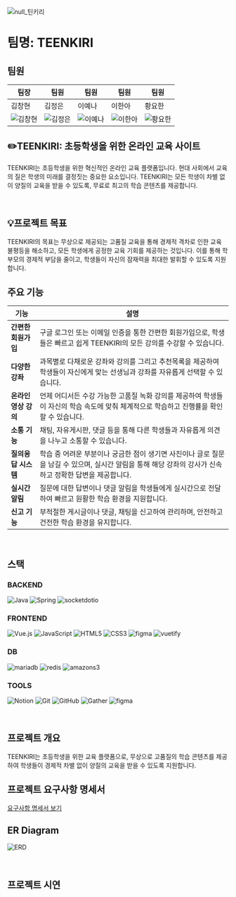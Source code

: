 ![null_틴키리](https://github.com/user-attachments/assets/08a561c5-f43c-4d95-a8ff-13dfd638a6af)

# 팀명: TEENKIRI

## 팀원

| 팀장 | 팀원 | 팀원 | 팀원 | 팀원 |
|------|------|------|------|------|
| 김창현 | 김정은 | 이예나 | 이한아 | 황요한 |
| ![김창현](https://github.com/user-attachments/assets/6cbde653-2dc2-41bc-967b-98c385ca0324) | ![김정은](https://github.com/user-attachments/assets/39f023ed-c272-4218-b11c-c03c2c51ed5e) | ![이예나](https://github.com/user-attachments/assets/50ca9133-e2ab-4d45-b4ee-200bc1f21f31) | ![이한아](https://github.com/user-attachments/assets/29f30df2-465e-45e3-925a-c84bdb003a72) | ![황요한](https://github.com/user-attachments/assets/f69d21a0-496b-46e3-b380-3443a905a791) |

## ✏️TEENKIRI: 초등학생을 위한 온라인 교육 사이트

TEENKIRI는 초등학생을 위한 혁신적인 온라인 교육 플랫폼입니다. 현대 사회에서 교육의 질은 학생의 미래를 결정짓는 중요한 요소입니다. TEENKIRI는 모든 학생이 차별 없이 양질의 교육을 받을 수 있도록, 무료로 최고의 학습 콘텐츠를 제공합니다.

<br>

## 💡프로젝트 목표

TEENKIRI의 목표는 무상으로 제공되는 고품질 교육을 통해 경제적 격차로 인한 교육 불평등을 해소하고, 모든 학생에게 공정한 교육 기회를 제공하는 것입니다. 이를 통해 학부모의 경제적 부담을 줄이고, 학생들이 자신의 잠재력을 최대한 발휘할 수 있도록 지원합니다.
<br>


## 주요 기능

| 기능 | 설명 |
|------|------|
| **간편한 회원가입** | 구글 로그인 또는 이메일 인증을 통한 간편한 회원가입으로, 학생들은 빠르고 쉽게 TEENKIRI의 모든 강의를 수강할 수 있습니다. |
| **다양한 강좌** | 과목별로 다채로운 강좌와 강의를 그리고 추천목록을 제공하여 학생들이 자신에게 맞는 선생님과 강좌를 자유롭게 선택할 수 있습니다. |
| **온라인 영상 강의** | 언제 어디서든 수강 가능한 고품질 녹화 강의를 제공하여 학생들이 자신의 학습 속도에 맞춰 체계적으로 학습하고 진행률을 확인할 수 있습니다. |
| **소통 기능** | 채팅, 자유게시판, 댓글 등을 통해 다른 학생들과 자유롭게 의견을 나누고 소통할 수 있습니다. |
| **질의응답 시스템** | 학습 중 어려운 부분이나 궁금한 점이 생기면 사진이나 글로 질문을 남길 수 있으며, 실시간 알림을 통해 해당 강좌의 강사가 신속하고 정확한 답변을 제공합니다. |
| **실시간 알림** | 질문에 대한 답변이나 댓글 알림을 학생들에게 실시간으로 전달하여 빠르고 원활한 학습 환경을 지원합니다. |
| **신고 기능** | 부적절한 게시글이나 댓글, 채팅을 신고하여 관리하며, 안전하고 건전한 학습 환경을 유지합니다. |
<br>

## 스택

### BACKEND
![Java](https://img.shields.io/badge/java-007396?style=for-the-badge&logo=java&logoColor=white)
![Spring](https://img.shields.io/badge/spring-6DB33F?style=for-the-badge&logo=spring&logoColor=white)
![socketdotio](https://img.shields.io/badge/socketdotio-010101?style=for-the-badge)

### FRONTEND
![Vue.js](https://img.shields.io/badge/vue.js-4FC08D?style=for-the-badge&logo=vue.js&logoColor=white)
![JavaScript](https://img.shields.io/badge/javascript-F7DF1E?style=for-the-badge&logo=javascript&logoColor=black)
![HTML5](https://img.shields.io/badge/html5-E34F26?style=for-the-badge&logo=html5&logoColor=white)
![CSS3](https://img.shields.io/badge/CSS3-E34F26?style=for-the-badge&logo=html5&logoColor=white)
![figma](https://img.shields.io/badge/figma-2F5EF5?style=for-the-badge)
![vuetify](https://img.shields.io/badge/vuetify-1867C0?style=for-the-badge)






###  DB
![mariadb](https://img.shields.io/badge/mariadb-003545?style=for-the-badge&logo=mariadb&logoColor=white)
![redis](https://img.shields.io/badge/redis-FF4438?style=for-the-badge)
![amazons3](https://img.shields.io/badge/amazons3-569A31?style=for-the-badge)

### TOOLS
![Notion](https://img.shields.io/badge/notion-181717?style=for-the-badge&logo=notion&logoColor=white)
![Git](https://img.shields.io/badge/git-F05032?style=for-the-badge&logo=git&logoColor=white)
![GitHub](https://img.shields.io/badge/Github-181717?style=for-the-badge&logo=Github&logoColor=white)
![Gather](https://img.shields.io/badge/gather-2F5EF5?style=for-the-badge)
![figma](https://img.shields.io/badge/figma-2F5EF5?style=for-the-badge)



<br>

## 프로젝트 개요

TEENKIRI는 초등학생을 위한 교육 플랫폼으로, 무상으로 고품질의 학습 콘텐츠를 제공하여 학생들이 경제적 차별 없이 양질의 교육을 받을 수 있도록 지원합니다.
<br>

## 프로젝트 요구사항 명세서

[요구사항 명세서 보기](https://docs.google.com/spreadsheets/d/120qVjj7PFPoHNYqx8IHpAQztUI7F3E29oSD8xP9Lv3Y/edit?pli=1&gid=0#gid=0)
<br>

## ER Diagram
![ERD](https://github.com/user-attachments/assets/0e07e805-d444-48a6-8b5c-e4abb72e72ab)

<br>

## 프로젝트 시연



